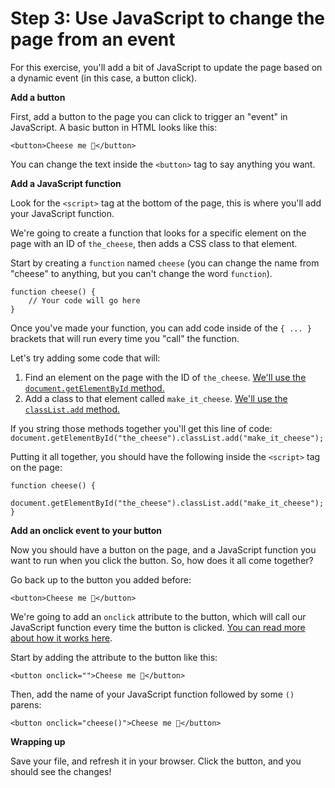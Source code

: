 # Step 3: Use JavaScript to change the page from an event

For this exercise, you'll add a bit of JavaScript to update the page based on a dynamic event (in this case, a button click).

**Add a button**

First, add a button to the page you can click to trigger an "event" in JavaScript. A basic button in HTML looks like this:

```
<button>Cheese me 🧀</button>
```

You can change the text inside the `<button>` tag to say anything you want.

**Add a JavaScript function**

Look for the `<script>` tag at the bottom of the page, this is where you'll add your JavaScript function.

We're going to create a function that looks for a specific element on the page with an ID of `the_cheese`, then adds a CSS class to that element.

Start by creating a `function` named `cheese` (you can change the name from "cheese" to anything, but you can't change the word `function`).

```
function cheese() {
    // Your code will go here
}
```

Once you've made your function, you can add code inside of the `{ ... }` brackets that will run every time you "call" the function.

Let's try adding some code that will:

1. Find an element on the page with the ID of `the_cheese`. [We'll use the `document.getElementById` method.](https://www.w3schools.com/jsref/met_document_getelementbyid.asp)
2. Add a class to that element called `make_it_cheese`. [We'll use the `classList.add` method.](https://www.w3schools.com/jsref/prop_element_classlist.asp)

If you string those methods together you'll get this line of code: `document.getElementById("the_cheese").classList.add("make_it_cheese");`

Putting it all together, you should have the following inside the `<script>` tag on the page:

```
function cheese() {
    document.getElementById("the_cheese").classList.add("make_it_cheese");
}
```

**Add an onclick event to your button**

Now you should have a button on the page, and a JavaScript function you want to run when you click the button. So, how does it all come together?

Go back up to the button you added before:

```
<button>Cheese me 🧀</button>
```

We're going to add an `onclick` attribute to the button, which will call our JavaScript function every time the button is clicked. [You can read more about how it works here](https://www.w3schools.com/jsref/event_onclick.asp).

Start by adding the attribute to the button like this:

```
<button onclick="">Cheese me 🧀</button>
```

Then, add the name of your JavaScript function followed by some `()` parens:

```
<button onclick="cheese()">Cheese me 🧀</button>
```

**Wrapping up**

Save your file, and refresh it in your browser. Click the button, and you should see the changes!
